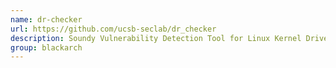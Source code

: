 ```yaml
---
name: dr-checker
url: https://github.com/ucsb-seclab/dr_checker
description: Soundy Vulnerability Detection Tool for Linux Kernel Drivers. URL : https://github.com/ucsb-seclab/dr_checker Groups : blackarch blackarch-exploitation blackarch-fuzzer
group: blackarch
---
```

